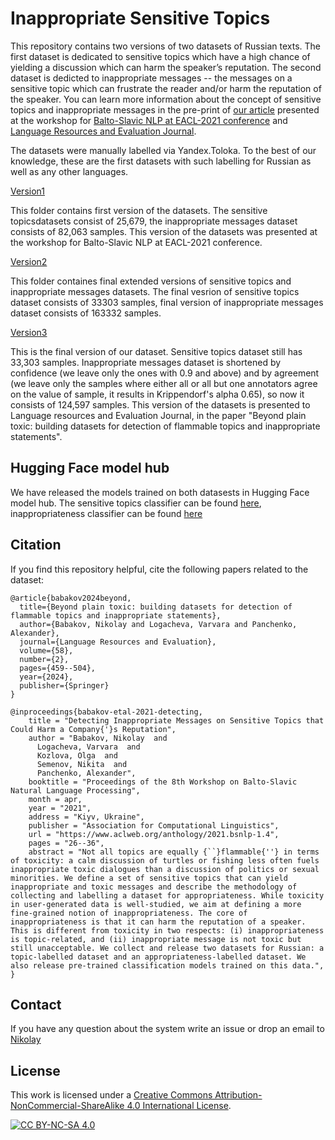 # Inappropriate Sensitive Topics

This repository contains two versions of two datasets of Russian texts. 
The first dataset is dedicated to sensitive topics which have a high chance of yielding a discussion which can harm the speaker’s reputation.
The second dataset is dedicted to inappropriate messages -- the messages on a sensitive topic which can frustrate the reader and/or harm the reputation of the speaker.
You can learn more information about the concept of sensitive topics and inappropriate messages in the pre-print of [our article](https://arxiv.org/abs/2103.05345) presented at the workshop for [Balto-Slavic NLP at EACL-2021 conference](http://bsnlp.cs.helsinki.fi/) and [Language Resources and Evaluation Journal](https://link.springer.com/article/10.1007/s10579-023-09682-z).

The datasets were manually labelled via Yandex.Toloka.
To the best of our knowledge, these are the first datasets with such labelling for Russian as well as any other languages.

[Version1](Version1)

This folder contains first version of the datasets.  The sensitive topicsdatasets consist of 25,679,  the inappropriate messages dataset consists of 82,063 samples.
This version of the datasets was presented at the workshop for Balto-Slavic NLP at EACL-2021 conference.

[Version2](Version2)

This folder containes final extended versions of sensitive topics and inappropriate messages datasets.
The final vesrion of sensitive topics dataset consists of 33303 samples, final version of inappropriate messages dataset consists of 163332 samples.

[Version3](Version3)

This is the final version of our dataset. Sensitive topics dataset still has 33,303 samples. Inappropriate messages dataset is shortened by confidence (we leave only the ones with 0.9 and above) and by agreement (we leave only the samples where either all or all but one annotators agree on the value of sample, it results in Krippendorf's alpha 0.65), so now it consists of 124,597 samples. This version of the datasets is presented to Language resources and Evaluation Journal, in the paper "Beyond plain toxic: building datasets for detection of flammable topics and inappropriate statements". 


## Hugging Face model hub

We have released the models trained on both datasests in Hugging Face model hub.
The sensitive topics classifier can be found [here](https://huggingface.co/Skoltech/russian-sensitive-topics), inappropriateness classifier can be found [here](https://huggingface.co/Skoltech/russian-inappropriate-messages)

## Citation

If you find this repository helpful, cite the following papers related to the dataset:
```
@article{babakov2024beyond,
  title={Beyond plain toxic: building datasets for detection of flammable topics and inappropriate statements},
  author={Babakov, Nikolay and Logacheva, Varvara and Panchenko, Alexander},
  journal={Language Resources and Evaluation},
  volume={58},
  number={2},
  pages={459--504},
  year={2024},
  publisher={Springer}
}
```

```
@inproceedings{babakov-etal-2021-detecting,
    title = "Detecting Inappropriate Messages on Sensitive Topics that Could Harm a Company{'}s Reputation",
    author = "Babakov, Nikolay  and
      Logacheva, Varvara  and
      Kozlova, Olga  and
      Semenov, Nikita  and
      Panchenko, Alexander",
    booktitle = "Proceedings of the 8th Workshop on Balto-Slavic Natural Language Processing",
    month = apr,
    year = "2021",
    address = "Kiyv, Ukraine",
    publisher = "Association for Computational Linguistics",
    url = "https://www.aclweb.org/anthology/2021.bsnlp-1.4",
    pages = "26--36",
    abstract = "Not all topics are equally {``}flammable{''} in terms of toxicity: a calm discussion of turtles or fishing less often fuels inappropriate toxic dialogues than a discussion of politics or sexual minorities. We define a set of sensitive topics that can yield inappropriate and toxic messages and describe the methodology of collecting and labelling a dataset for appropriateness. While toxicity in user-generated data is well-studied, we aim at defining a more fine-grained notion of inappropriateness. The core of inappropriateness is that it can harm the reputation of a speaker. This is different from toxicity in two respects: (i) inappropriateness is topic-related, and (ii) inappropriate message is not toxic but still unacceptable. We collect and release two datasets for Russian: a topic-labelled dataset and an appropriateness-labelled dataset. We also release pre-trained classification models trained on this data.",
}
```
## Contact

If you have any question about the system write an issue or drop an email to [Nikolay](mailto:N.Babakov@skoltech.ru)

## License
This work is licensed under a [Creative Commons Attribution-NonCommercial-ShareAlike 4.0 International License][cc-by-nc-sa].

[![CC BY-NC-SA 4.0][cc-by-nc-sa-image]][cc-by-nc-sa]

[cc-by-nc-sa]: http://creativecommons.org/licenses/by-nc-sa/4.0/
[cc-by-nc-sa-image]: https://i.creativecommons.org/l/by-nc-sa/4.0/88x31.png

